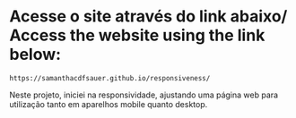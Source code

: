 # Acesse o site através do link abaixo/ Access the website using the link below:

```
https://samanthacdfsauer.github.io/responsiveness/
```

Neste projeto, iniciei na responsividade, ajustando uma página web para utilização  tanto em aparelhos mobile quanto desktop.
